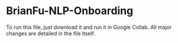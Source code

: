 # BrianFu-NLP-Onboarding
To run this file, just download it and run it in Google Collab. All major changes are detailed in the file itself.

